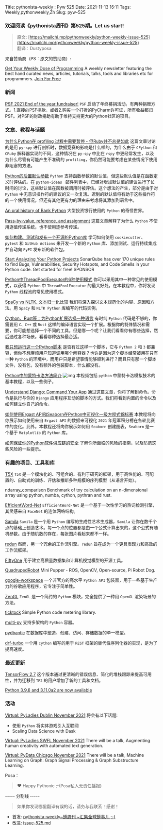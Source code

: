 Title: pythonista-weekly : Pyw 525
Date: 2021-11-13 16:11
Tags: Weekly,pythonweekly,Zh 
Slug: pyw-525


### 欢迎阅读《pythonista周刊》第525期。Let us start!


>原文: [https://mailchi.mp/pythonweekly/python-weekly-issue-525](https://mailchi.mp/pythonweekly/python-weekly-issue-525)  
>翻译：Dustyposa

来自赞助商（PS：原文的赞助商）:

[Get Your Weekly Dose of Programming](https://www.programmerweekly.com/?utm_source=pwad&utm_medium=newsletter)
A weekly newsletter featuring the best hand curated news, articles, tutorials, talks, tools and libraries etc for programmers. [Join For Free](https://www.programmerweekly.com/?utm_source=pwad&utm_medium=newsletter)

### 新闻

[PSF 2021 End of the year fundraiser!](https://pyfound.blogspot.com/2021/11/2021-end-of-year-fundraiser.html)
`PSF` 启动了年终募捐活动。有两种捐赠方式。1.直接向PSF捐款，或者2.购买一个打折的PyCharm许可证，所有收益都归PSF。对PSF的财政捐助有助于维持支持更大的Python社区的项目。

### 文章、教程与话题


[为什么Python在 profiling 过程中需要暂停 - 但Ruby并不总是如此](https://www.benfrederickson.com/why-python-needs-paused-during-profiling/)
这篇文章讨论的是用 `py-spy` 进行剖析时，数据竞赛的影响是什么样的，为什么由于 `CPython` 和 `CRuby` 解释器实现的不同，这种情况在 `py-spy` 中比在 `rspy` 中更经常发生，以及为什么尽管有可能产生不准确的 `profiling`，你仍然可能要考虑在某些情况下使用非阻塞的方法。

[Python的后置默认参数](https://lwn.net/SubscriberLink/875441/c29a2006cf489b7f/)
`Python` 支持函数参数的默认值，但这些默认值是在函数定义时评估的。在 `python-ideas ` 邮件列表中，已经对增加默认值的建议进行了长时间的讨论，这些默认值在函数被调用时被评估。这个想法的产生，部分是由于对 `Python` 中无意识操作符的建议的又一次复活。迟到的默认值将有助于这些操作符的一个使用情况，但还有其他更有力的理由来考虑将其添加到语言中。

[An oral history of Bank Python](https://calpaterson.com/bank-python.html)
大型投资银行使用的 `Python` 的奇怪世界。

[Pass-by-value, reference, and assignment](https://mathspp.com/blog/pydonts/pass-by-value-reference-and-assignment)
这篇文章解释了为什么 `Python` 不使用逐值传递系统，也不使用逐参考传递。

[如何构建、测试和发布一个开源的Python库](https://simonwillison.net/2021/Nov/4/publish-open-source-python-library/)
学习如何使用 `cookiecutter`、`pytest` 和 `GitHub Actions` 来开发一个新的 `Python` 库、添加测试、运行持续集成并自动向 `PyPI` 发布新的软件包。

[Start Analyzing Your Python Projects](https://www.sonarqube.org/features/multi-languages/python/?utm_source=pythonweekly&utm_medium=paid&utm_campaign=python&utm_content=secondary-211111)
SonarQube has over 170 unique rules to find Bugs, Vulnerabilities, Security Hotspots, and Code Smells in your Python code. Get started for free! SPONSOR

[Python中ThreadPoolExecutor的6种使用模式](https://superfastpython.com/threadpoolexecutor-usage-patterns/)
你可以采用其中一种常见的使用模式，以获得 `Python` 中 `ThreadPoolExecutor` 的最大好处。在本教程中，你将发现 `Python` 线程池的常见使用模式。

[SpaCy vs NLTK. 文本归一化比较](https://newscatcherapi.com/blog/spacy-vs-nltk-text-normalization-comparison-with-code-examples)
我们将深入探讨文本规范化的内容、原因和方法。用 `SpaCy` 和 `NLTK Python` 库编写的代码实例。

[Cython、Rust等：为Python扩展选择一种语言](https://pythonspeed.com/articles/rust-cython-python-extensions/)
有时纯 `Python` 代码是不够的，你需要用 `C、C++` 或 `Rust` 这样的编译语言实现一个扩展。根据你的特殊情况和需要，你可能想选择一个不同的工具。但是哪一个呢？让我们看看你有哪些选择，然后通过各种场景，看看哪种选择最合适。

[我只想运行这一个Python脚本](https://www.die-welt.net/2021/11/i-just-want-to-run-this-one-python-script/)
是否有过这样一个脚本，它与 `Python 2` 和 `3` 都兼容，但你不想麻烦用户知道调用哪个解释器？也许是因为这个脚本经常被用在只有一种 `Python` 的环境中，而用户只是希望事情能够顺利进行？而且只有那一个脚本文件，没有包，没有额外的包装脚本，什么都没有。

[Python中的蒙特卡洛方法简介](https://www.youtube.com/watch?v=U00Kseb6SB4) ![img](https://mcusercontent.com/e2e180baf855ac797ef407fc7/images/af76283a-6e65-436c-967a-900427cf6399.png)
本视频包括 `python` 中蒙特卡洛模拟技术的基本教程，以及一些例子。

[Understand Django: Command Your App](https://www.mattlayman.com/understand-django/command-apps/)
通过这篇文章，你将了解到命令。命令是执行与你的 `Django` 应用程序互动的脚本的方式。我们将看到内置的命令以及如何建立你自己的命令。

[如何使用Ergast API和Seaborn在Python中可视化一级方程式锦标赛](https://medium.com/towards-formula-1-analysis/how-to-visualize-the-formula-1-championship-in-python-using-the-ergast-api-and-seaborn-ac2f88ae7248)
本教程将向你展示如何使用来自 `Ergast API` 的数据来可视化 `2021` 年冠军积分榜在各轮比赛中的变化。此外，本教程还将向你展示如何用 `Seaborn` 创建图表，`Seaborn` 是一个基于 `Matplotlib` 的 `Python` 库。

[如何保证你的Python软件供应链的安全](https://medium.com/artefact-engineering-and-data-science/how-to-secure-your-python-software-supply-chain-81490f6e4ff9)
了解你所面临的风险的指南，以及防范这些风险的一些提示。

### 有趣的项目、工具和库


[T5X](https://github.com/google-research/t5x)
`T5X` 是一个模块化的、可组合的、有利于研究的框架，用于高性能的、可配置的、自助式的训练、评估和推断多种规模的序列模型（从语言开始）。

[ndarray_comparison](https://github.com/synapticarbors/ndarray_comparison)
Benchmark of toy calculation on an n-dimensional array using python, numba, cython, pythran and rust.

[EfficientWord-Net](https://github.com/Ant-Brain/EfficientWord-Net)
`EfficientWord-Net` 是一个基于一次性学习的热词检测引擎，其灵感来自 `FaceNet` 的连体网络结构。

[Samila](https://github.com/sepandhaghighi/samila)
`Samila` 是一个用 `Python` 编写的生成性艺术生成器，`Samila` 让你在数千个点的基础上创造艺术。每一个点的位置都是由一个公式计算出来的，这个公式有随机参数。由于随机数的存在，每张图片看起来都不一样。

[redun](https://github.com/insitro/redun)
然而，另一个冗余的工作流引擎。`redun` 旨在成为一个更具表现力和高效的工作流框架。

[FiftyOne](https://github.com/voxel51/fiftyone) 
用于建立高质量数据集和计算机视觉模型的开源工具。

[QuadrupedRobot](https://github.com/mangdangroboticsclub/QuadrupedRobot)
Mini Pupper - ROS, OpenCV, Open-source, Pi Robot Dog.

[google-workspace](https://github.com/dermasmid/google-workspace)
一个非官方的高水平 `Python API` 包装器，用于一些基于生产力的谷歌应用程序，它专注于简单性。

[ZenGL](https://github.com/szabolcsdombi/zengl)
`ZenGL` 是一个简约的 `Python` 模块，完全提供了一种用 `OpenGL` 渲染场景的方法。

[ticktock](https://github.com/victorbenichoux/ticktock)
Simple Python code metering library.

[multi-py](https://github.com/multi-py)
支持多架构的 `Python` 容器。

[pydbantic](https://github.com/codemation/pydbantic)
在数据库中塑造、创建、访问、存储数据的单一模型。

[drf-turbo](https://github.com/Mng-dev-ai/drf-turbo)
一个用 `cython` 编写的用于 `REST` 框架的替代性序列化器的实现，是为了提高速度。

### 最近更新

[TensorFlow 2.7](https://blog.tensorflow.org/2021/11/whats-new-in-tensorflow-27.html)
这个版本通过更清晰的错误信息、简化的堆栈跟踪来提高可用性，并为迁移到 `TF2` 的用户增加了新的工具和文档。

[Python 3.9.8 and 3.11.0a2 are now available](https://pythoninsider.blogspot.com/2021/11/python-398-and-3110a2-are-now-available.html)

### 活动

[Virtual: PyLadies Dublin November 2021](https://www.meetup.com/PyLadiesDublin/events/281523439/)
将会有以下话题:

- 使用 `Python` 将实体游戏引入互联网
- Scaling Data Science with Dask


[Virtual: PyLadies SWFL November 2021](https://www.meetup.com/PyLadies-SWFL/events/281853064/)
There will be a talk, Augmenting human creativity with automated text generation.

[Virtual: PyData Chicago November 2021](https://www.meetup.com/PyDataChi/events/281821505/)
There will be a talk, Machine Learning on Graph: Graph Signal Processing & Graph Substructure Learning.

Posa：

> ❤️ Happy Pythonic ;-(Posa私人无责任播报)  


----- 分割线 -----

> 如果你发现哪里翻译有误的话，请务与我联系！感谢！


- 首发: [pythonista-weekly~蠎周刊 ~汇集全球蠎事儿 ;-)](http://weekly.pychina.org/python-weekly/pyw-525.html)
- 改进: [issue-525.md](https://github.com/PyChina/weekly/blob/master/content/python-weekly/issue%23525.md)

